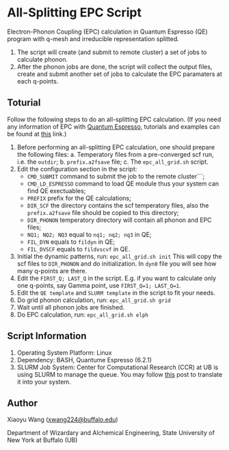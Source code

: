 # All-Splitting EPC Script
Electron-Phonon Coupling (EPC) calculation in Quantum Espresso (QE) program with q-mesh and irreducible representation splitted. 
1. The script will create (and submit to remote cluster) a set of jobs to calculate phonon. 
2. After the phonon jobs are done, the script will collect the output files, create and submit another set of jobs to calculate the EPC paramaters at each q-points.


## Toturial
Follow the following steps to do an all-splitting EPC calculation.
(If you need any information of EPC with [Quantum Espresso](https://www.quantum-espresso.org/), tutorials and examples can be found at [this](https://github.com/QEF/q-e) link.)
1. Before performing an all-splitting EPC calculation, one should prepare the following files:
   a. Temperatory files from a pre-converged scf run, i.e. the ```outdir```;
   b. ```prefix.a2fsave``` file;
   c. The ```epc_all_grid.sh``` script.
3. Edit the configuration section in the script:
   - ```CMD_SUBMIT``` command to submit the job to the remote cluster```;
   - ```CMD_LD_ESPRESSO``` command to load QE module thus your system can find QE exectuables;
   - ```PREFIX``` prefix for the QE calculations;
   - ```DIR_SCF``` the directory contains the scf temperatory files, also the ```prefix.a2fsave``` file should be copied to this directory;
   - ```DIR_PHONON``` temperatory directory will contain all phonon and EPC files;
   - ```NQ1; NQ2; NQ3``` equal to ```nq1; nq2; nq3``` in QE;
   - ```FIL_DYN``` equals to ```fildyn``` in QE;
   - ```FIL_DVSCF``` equals to ```fildvscvf``` in QE.
4. Initial the dynamic patterns, run:
```epc_all_grid.sh init```
This will copy the scf files to ```DIR_PHONON``` and do initialization. In ```dyn0``` file you will see how many q-points are there.
5. Edit the ```FIRST_Q; LAST_Q``` in the script. E.g. if you want to calculate only one q-points, say Gamma point, use ```FIRST_Q=1; LAST_Q=1```.
6. Edit the ```QE template``` and ```SLURM template``` in the script to fit your needs.
7. Do grid phonon calculation, run:
```epc_all_grid.sh grid```
8. Wait until all phonon jobs are finished.
9. Do EPC calculation, run:
```epc_all_grid.sh elph```
   

## Script Information
1. Operating System Platform: Linux
2. Dependency: BASH, Quantume Espresso (6.2.1)
3. SLURM Job System: Center for Computational Research (CCR) at UB is using SLURM to manage the queue. You may follow [this](https://ubccr.freshdesk.com/support/solutions/articles/5000686927-batch-computing-slurm-workload-manager-) post to translate it into your system.


## Author
Xiaoyu Wang (xwang224@buffalo.edu)

Department of Wizardary and Alchemical Engineering, State University of New York at Buffalo (UB)

